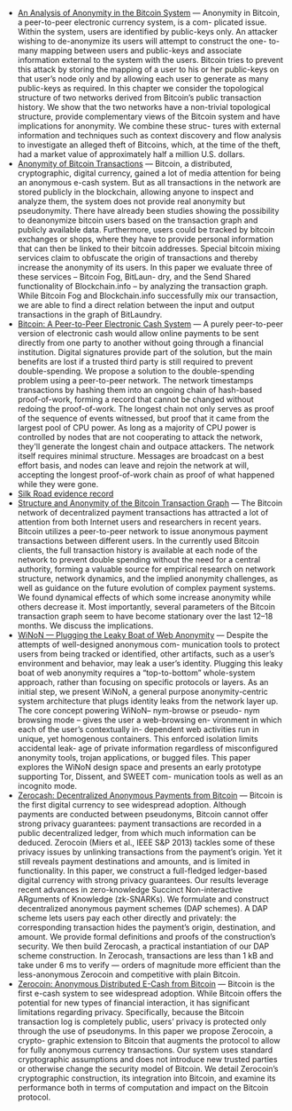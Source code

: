  - [An Analysis of Anonymity in the Bitcoin System](./Papers/An%20Analysis%20of%20Anonymity%20in%20the%20Bitcoin%20System.pdf?raw=true) — Anonymity in Bitcoin, a peer-to-peer electronic currency system, is a com- plicated issue. Within the system, users are identified by public-keys only. An attacker wishing to de-anonymize its users will attempt to construct the one- to-many mapping between users and public-keys and associate information external to the system with the users. Bitcoin tries to prevent this attack by storing the mapping of a user to his or her public-keys on that user’s node only and by allowing each user to generate as many public-keys as required. In this chapter we consider the topological structure of two networks derived from Bitcoin’s public transaction history. We show that the two networks have a non-trivial topological structure, provide complementary views of the Bitcoin system and have implications for anonymity. We combine these struc- tures with external information and techniques such as context discovery and flow analysis to investigate an alleged theft of Bitcoins, which, at the time of the theft, had a market value of approximately half a million U.S. dollars.
 - [Anonymity of Bitcoin Transactions](Papers/Anonymity%20of%20Bitcoin%20Transactions.pdf?raw=true) — Bitcoin, a distributed, cryptographic, digital currency, gained a lot of media attention for being an anonymous e-cash system. But as all transactions in the network are stored publicly in the blockchain, allowing anyone to inspect and analyze them, the system does not provide real anonymity but pseudonymity. There have already been studies showing the possibility to deanonymize bitcoin users based on the transaction graph and publicly available data. Furthermore, users could be tracked by bitcoin exchanges or shops, where they have to provide personal information that can then be linked to their bitcoin addresses. Special bitcoin mixing services claim to obfuscate the origin of transactions and thereby increase the anonymity of its users. In this paper we evaluate three of these services – Bitcoin Fog, BitLaun- dry, and the Send Shared functionality of Blockchain.info – by analyzing the transaction graph. While Bitcoin Fog and Blockchain.info successfully mix our transaction, we are able to find a direct relation between the input and output transactions in the graph of BitLaundry.
 - [Bitcoin: A Peer-to-Peer Electronic Cash System](Papers/Bitcoin-%20A%20Peer-to-Peer%20Electronic%20Cash%20System.pdf?raw=true) — A purely peer-to-peer version of electronic cash would allow online payments to be sent directly from one party to another without going through a financial institution. Digital signatures provide part of the solution, but the main benefits are lost if a trusted third party is still required to prevent double-spending. We propose a solution to the double-spending problem using a peer-to-peer network. The network timestamps transactions by hashing them into an ongoing chain of hash-based proof-of-work, forming a record that cannot be changed without redoing the proof-of-work. The longest chain not only serves as proof of the sequence of events witnessed, but proof that it came from the largest pool of CPU power. As long as a majority of CPU power is controlled by nodes that are not cooperating to attack the network, they'll generate the longest chain and outpace attackers. The network itself requires minimal structure. Messages are broadcast on a best effort basis, and nodes can leave and rejoin the network at will, accepting the longest proof-of-work chain as proof of what happened while they were gone.
 - [Silk Road evidence record](Papers/Silk%20Road%20evidence%20record.pdf?raw=true)
 - [Structure and Anonymity of the Bitcoin Transaction Graph](Papers/Structure%20and%20Anonymity%20of%20the%20Bitcoin%20Transaction%20Graph.pdf?raw=true) — The Bitcoin network of decentralized payment transactions has attracted a lot of attention from both Internet users and researchers in recent years. Bitcoin utilizes a peer-to-peer network to issue anonymous payment transactions between different users. In the currently used Bitcoin clients, the full transaction history is available at each node of the network to prevent double spending without the need for a central authority, forming a valuable source for empirical research on network structure, network dynamics, and the implied anonymity challenges, as well as guidance on the future evolution of complex payment systems. We found dynamical effects of which some increase anonymity while others decrease it. Most importantly, several parameters of the Bitcoin transaction graph seem to have become stationary over the last 12–18 months. We discuss the implications.
 - [WiNoN — Plugging the Leaky Boat of Web Anonymity](Papers/WiNoN%20—%20Plugging%20the%20Leaky%20Boat%20of%20Web%20Anonymity.pdf?raw=true) — Despite the attempts of well-designed anonymous com- munication tools to protect users from being tracked or identified, other artifacts, such as a user’s environment and behavior, may leak a user’s identity. Plugging this leaky boat of web anonymity requires a “top-to-bottom” whole-system approach, rather than focusing on specific protocols or layers. As an initial step, we present WiNoN, a general purpose anonymity-centric system architecture that plugs identity leaks from the network layer up. The core concept powering WiNoN– nym-browse or pseudo- nym browsing mode – gives the user a web-browsing en- vironment in which each of the user’s contextually in- dependent web activities run in unique, yet homogenous containers. This enforced isolation limits accidental leak- age of private information regardless of misconfigured anonymity tools, trojan applications, or bugged files. This paper explores the WiNoN design space and presents an early prototype supporting Tor, Dissent, and SWEET com- munication tools as well as an incognito mode.
 - [Zerocash: Decentralized Anonymous Payments from Bitcoin](Papers/Zerocash-%20Decentralized%20Anonymous%20Payments%20from%20Bitcoin.pdf?raw=true) — Bitcoin is the first digital currency to see widespread adoption. Although payments are conducted between pseudonyms, Bitcoin cannot offer strong privacy guarantees: payment transactions are recorded in a public decentralized ledger, from which much information can be deduced. Zerocoin (Miers et al., IEEE S&P 2013) tackles some of these privacy issues by unlinking transactions from the payment’s origin. Yet it still reveals payment destinations and amounts, and is limited in functionality. In this paper, we construct a full-fledged ledger-based digital currency with strong privacy guarantees. Our results leverage recent advances in zero-knowledge Succinct Non-interactive ARguments of Knowledge (zk-SNARKs). We formulate and construct decentralized anonymous payment schemes (DAP schemes). A DAP scheme lets users pay each other directly and privately: the corresponding transaction hides the payment’s origin, destination, and amount. We provide formal definitions and proofs of the construction’s security. We then build Zerocash, a practical instantiation of our DAP scheme construction. In Zerocash, transactions are less than 1 kB and take under 6 ms to verify — orders of magnitude more efficient than the less-anonymous Zerocoin and competitive with plain Bitcoin.
 - [Zerocoin: Anonymous Distributed E-Cash from Bitcoin](Papers/Zerocoin:%20Anonymous%20Distributed%20E-Cash%20from%20Bitcoin.pdf?raw=true) — Bitcoin is the first e-cash system to see widespread adoption. While Bitcoin offers the potential for new types of financial interaction, it has significant limitations regarding privacy. Specifically, because the Bitcoin transaction log is completely public, users’ privacy is protected only through the use of pseudonyms. In this paper we propose Zerocoin, a crypto- graphic extension to Bitcoin that augments the protocol to allow for fully anonymous currency transactions. Our system uses standard cryptographic assumptions and does not introduce new trusted parties or otherwise change the security model of Bitcoin. We detail Zerocoin’s cryptographic construction, its integration into Bitcoin, and examine its performance both in terms of computation and impact on the Bitcoin protocol.